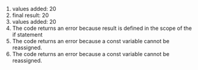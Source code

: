 1. values added:  20
2. final result:  20
3. values added:  20
4. The code returns an error because result is defined in the scope of the if statement
5. The code returns an error because a const variable cannot be reassigned.
6. The code returns an error because a const variable cannot be reassigned.
